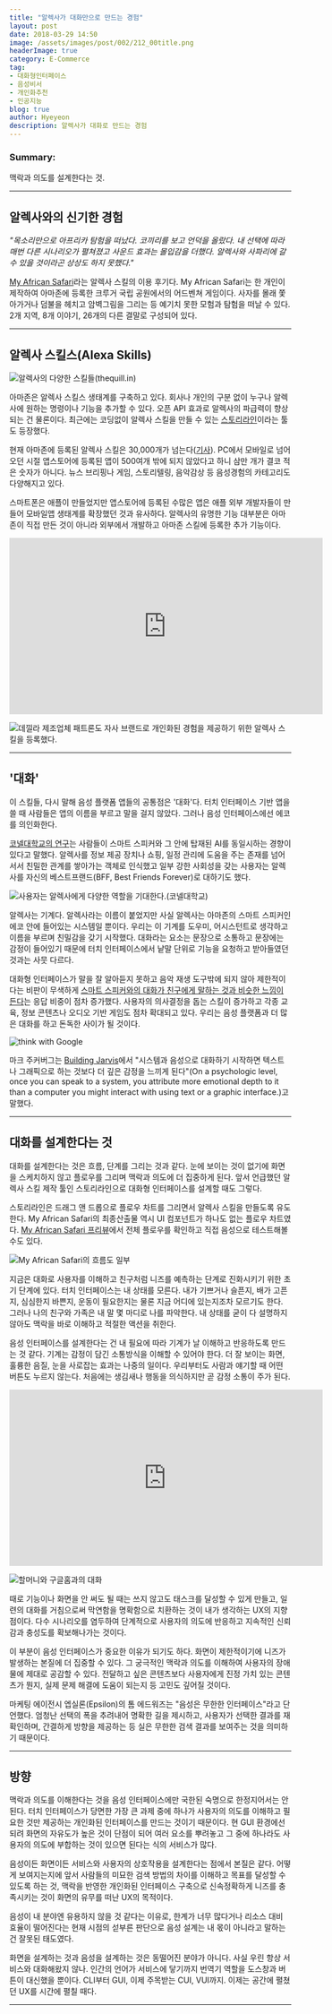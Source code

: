 ```yaml
---
title: "알렉사가 대화만으로 만드는 경험"
layout: post
date: 2018-03-29 14:50
image: /assets/images/post/002/212_00title.png
headerImage: true
category: E-Commerce
tag:
- 대화형인터페이스
- 음성비서
- 개인화추천
- 인공지능
blog: true
author: Hyeyeon
description: 알렉사가 대화로 만드는 경험
---
```


### Summary:

맥락과 의도를 설계한다는 것.

---

## 알렉사와의 신기한 경험

*"목소리만으로 아프리카 탐험을 떠났다. 코끼리를 보고 언덕을 올랐다. 내 선택에 따라 매번 다른 시나리오가 펼쳐졌고 사운드 효과는 몰입감을 더했다. 알렉사와 사파리에 갈 수 있을 것이라곤 상상도 하지 못했다."*

[My African Safari](https://www.amazon.com/Yancey-Skills-My-African-Safari/dp/B07BJLSV9M)라는 알렉사 스킬의 이용 후기다. My African Safari는 한 개인이 제작하여 아마존에 등록한 크루거 국립 공원에서의 어드벤쳐 게임이다. 사자를 몰래 쫓아가거나 덤불을 헤치고 암벽그림을 그리는 등 예기치 못한 모험과 탐험을 떠날 수 있다. 2개 지역, 8개 이야기, 26개의 다른 결말로 구성되어 있다.

---

## 알렉사 스킬스(Alexa Skills)

![알렉사의 다양한 스킬들(thequill.in)](/assets/images/post/002/212_01.jpg)

아마존은 알렉사 스킬스 생태계를 구축하고 있다. 회사나 개인의 구분 없이 누구나 알렉사에 원하는 명령이나 기능을 추가할 수 있다. 오픈 API 효과로 알렉사의 파급력이 향상되는 건 물론이다. 최근에는 코딩없이 알렉사 스킬을 만들 수 있는 [스토리라인](https://getstoryline.com/)이라는 툴도 등장했다.

현재 아마존에 등록된 알렉사 스킬은 30,000개가 넘는다([기사](https://www.voicebot.ai/2018/03/22/amazon-alexa-skill-count-surpasses-30000-u-s/)). PC에서 모바일로 넘어오던 시절 앱스토어에 등록된 앱이 500여개 밖에 되지 않았다고 하니 삼만 개가 결코 적은 숫자가 아니다. 뉴스 브리핑나 게임, 스토리텔링, 음악감상 등 음성경험의 카테고리도 다양해지고 있다.

스마트폰은 애플이 만들었지만 앱스토어에 등록된 수많은 앱은 애플 외부 개발자들이 만들어 모바일앱 생태계를 확장했던 것과 유사하다. 알렉사의 유명한 기능 대부분은 아마존이 직접 만든 것이 아니라 외부에서 개발하고 아마존 스킬에 등록한 추가 기능이다.

<iframe width="560" height="315" src="https://www.youtube.com/embed/yXUEzD9Cqi8" frameborder="0" allow="autoplay; encrypted-media" allowfullscreen></iframe>

![데낄라 제조업체 패트론도 자사 브랜드로 개인화된 경험을 제공하기 위한 알렉사 스킬을 등록했다.]()

---

## '대화'

이 스킬들, 다시 말해 음성 플랫폼 앱들의 공통점은 '대화'다. 터치 인터페이스 기반 앱을 쓸 때 사람들은 앱의 이름을 부르고 말을 걸지 않았다. 그러나 음성 인터페이스에선 에코를 의인화한다.

[코넬대학교의 연구](https://dl.acm.org/citation.cfm?id=3053246)는 사람들이 스마트 스피커와 그 안에 탑재된 AI를 동일시하는 경향이 있다고 말했다. 알렉사를 정보 제공 장치나 쇼핑, 일정 관리에 도움을 주는 존재를 넘어서서 친밀한 관계를 쌓아가는 객체로 인식했고 일부 강한 사회성을 갖는 사용자는 알렉사를 자신의 베스트프랜드(BFF, Best Friends Forever)로 대하기도 했다.

![사용자는 알렉사에게 다양한 역할을 기대한다.(코넬대학교)](/assets/images/post/002/212_02.png)

알렉사는 기계다. 알렉사라는 이름이 붙었지만 사실 알렉사는 아마존의 스마트 스피커인 에코 안에 들어있는 시스템일 뿐이다. 우리는 이 기계를 도우미, 어시스턴트로 생각하고 이름을 부르며 친밀감을 갖기 시작했다. 대화라는 요소는 문장으로 소통하고 문장에는 감정이 들어있기 때문에 터치 인터페이스에서 낱말 단위로 기능을 요청하고 받아들였던 것과는 사뭇 다르다.

대화형 인터페이스가 말을 잘 알아듣지 못하고 음악 재생 도구밖에 되지 않아 제한적이다는 비판이 무색하게 [스마트 스피커와의 대화가 친구에게 말하는 것과 비슷한 느낌이 든다](https://www.thinkwithgoogle.com/consumer-insights/voice-assistance-consumer-experience/)는 응답 비중이 점차 증가했다. 사용자의 의사결정을 돕는 스킬이 증가하고 각종 교육, 정보 콘텐츠나 오디오 기반 게임도 점차 확대되고 있다. 우리는 음성 플랫폼과 더 많은 대화를 하고 돈독한 사이가 될 것이다.

![think with Google](/assets/images/post/002/212_03.png)

마크 주커버그는 [Building Jarvis](https://www.facebook.com/notes/mark-zuckerberg/building-jarvis/10154361492931634/)에서
"시스템과 음성으로 대화하기 시작하면 텍스트나 그래픽으로 하는 것보다 더 깊은 감정을 느끼게 된다"(On a psychologic level, once you can speak to a system, you attribute more emotional depth to it than a computer you might interact with using text or a graphic interface.)고 말했다.

---

## 대화를 설계한다는 것

대화를 설계한다는 것은 흐름, 단계를 그리는 것과 같다. 눈에 보이는 것이 없기에 화면을 스케치하지 않고 플로우를 그리며 맥락과 의도에 더 집중하게 된다. 앞서 언급했던 알렉사 스킬 제작 툴인 스토리라인으로 대화형 인터페이스를 설계할 때도 그렇다.

스토리라인은 드래그 앤 드롭으로 플로우 차트를 그리면서 알렉사 스킬을 만들도록 유도한다. My African Safari의 최종산출물 역시 UI 컴포넌트가 하나도 없는 플로우 차트였다. [My African Safari 프리뷰](https://getstoryline.com/shared/projects/f6f63eb7f69d1dc8795938728675942c20c46b0e)에서 전체 플로우를 확인하고 직접 음성으로 테스트해볼 수도 있다.

![My African Safari의 흐름도 일부](/assets/images/post/002/212_04.png)

지금은 대화로 사용자를 이해하고 친구처럼 니즈를 예측하는 단계로 진화시키기 위한 초기 단계에 있다. 터치 인터페이스는 내 상태를 모른다. 내가 기쁘거나 슬픈지, 배가 고픈지, 심심한지 바쁜지, 운동이 필요한지는 물론 지금 어디에 있는지조차 모르기도 한다. 그러나 나의 친구와 가족은 내 말 몇 마디로 나를 파악한다. 내 상태를 굳이 다 설명하지 않아도 맥락을 바로 이해하고 적절한 액션을 취한다.

음성 인터페이스를 설계한다는 건 내 필요에 따라 기계가 날 이해하고 반응하도록 만드는 것 같다. 기계는 감정이 담긴 소통방식을 이해할 수 있어야 한다. 더 잘 보이는 화면, 훌륭한 음질, 눈을 사로잡는 효과는 나중의 일이다. 우리부터도 사람과 얘기할 때 어떤 버튼도 누르지 않는다. 처음에는 생김새나 행동을 의식하지만 곧 감정 소통이 주가 된다.

<iframe width="560" height="315" src="https://www.youtube.com/embed/PCNZK47qCMw" frameborder="0" allow="autoplay; encrypted-media" allowfullscreen></iframe>

![할머니와 구글홈과의 대화]()

때로 기능이나 화면을 안 써도 될 때는 쓰지 않고도 태스크를 달성할 수 있게 만들고, 일련의 대화를 거침으로써 막연함을 명확함으로 치환하는 것이 내가 생각하는 UX의 지향점이다. 다수 시나리오를 염두하여 단계적으로 사용자의 의도에 반응하고 지속적인 신뢰감과 충성도를 확보해나가는 것이다.

이 부분이 음성 인터페이스가 중요한 이유가 되기도 하다. 화면이 제한적이기에 니즈가 발생하는 본질에 더 집중할 수 있다. 그 궁극적인 맥락과 의도를 이해하여 사용자의 장애물에 제대로 공감할 수 있다. 전달하고 싶은 콘텐츠보다 사용자에게 진정 가치 있는 콘텐츠가 뭔지, 실제 문제 해결에 도움이 되는지 등 고민도 깊어질 것이다.

마케팅 에이전시 엡실론(Epsilon)의 톰 에드워즈는 "음성은 무한한 인터페이스"라고 단언했다. 엄청난 선택의 폭을 추려내어 명확한 길을 제시하고, 사용자가 선택한 결과를 재확인하며, 간결하게 방향을 제공하는 등 실은 무한한 검색 결과를 보여주는 것을 의미하기 때문이다.

---

## 방향

맥락과 의도를 이해한다는 것을 음성 인터페이스에만 국한된 숙명으로 한정지어서는 안 된다. 터치 인터페이스가 당면한 가장 큰 과제 중에 하나가 사용자의 의도를 이해하고 필요한 것만 제공하는 개인화된 인터페이스를 만드는 것이기 때문이다. 현 GUI 환경에선 되려 화면의 자유도가 높은 것이 단점이 되어 여러 요소를 뿌려놓고 그 중에 하나라도 사용자의 의도에 부합하는 것이 있으면 된다는 식의 서비스가 많다.

음성이든 화면이든 서비스와 사용자의 상호작용을 설계한다는 점에서 본질은 같다. 어떻게 보여지는지에 앞서 사람들의 미묘한 검색 방법의 차이를 이해하고 목표를 달성할 수 있도록 하는 것, 맥락을 반영한 개인화된 인터페이스 구축으로 신속정확하게 니즈를 충족시키는 것이 화면의 유무를 떠난 UX의 목적이다.

음성이 내 분야엔 유용하지 않을 것 같다는 이유로, 한계가 너무 많다거나 리소스 대비 효율이 떨어진다는 현재 시점의 섣부른 판단으로 음성 설계는 내 몫이 아니라고 말하는 건 잘못된 태도였다.

화면을 설계하는 것과 음성을 설계하는 것은 동떨어진 분야가 아니다. 사실 우린 항상 서비스와 대화해왔지 않나. 인간의 언어가 서비스에 닿기까지 번역기 역할을 도스창과 버튼이 대신했을 뿐이다. CLI부터 GUI, 이제 주목받는 CUI, VUI까지. 이제는 공간에 펼쳤던 UX를 시간에 펼칠 때다.

---
